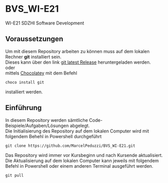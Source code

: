 # BVS_WI-E21
WI-E21 SDZHI Software Development
## Voraussetzungen
Um mit diesem Repository arbeiten zu können muss auf dem lokalen Rechner **git** installiert sein.  
Dieses kann über den link [git latest Release](https://git-scm.com/downloads) heruntergeladen werden.  
oder  
mittels [Chocolatey](https://chocolatey.org/install) mit dem Befehl 
```
choco install git
```
installiert werden.

## Einführung
In diesem Repository werden sämtliche Code-Beispiele/Aufgaben/Lösungen abgelegt.  
Die Initialisierung des Repository auf dem lokalen Computer wird mit folgendem Behehl in Powershell durchgeführt
```
git clone https://github.com/MarcelPeduzzi/BVS_WI-E21.git
```
Das Repository wird immer vor Kursbeginn und nach Kursende aktualisiert. Die Aktualisierung auf dem lokalen Computer kann jeweils mit folgendem Befehl in Powershell oder einem anderen Terminal ausgeführt werden.  
```
git pull
```
